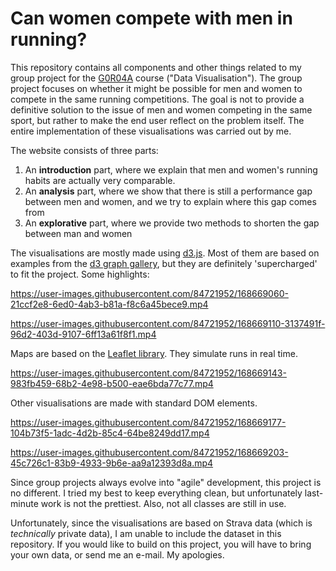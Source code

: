 # Can women compete with men in running?

This repository contains all components and other things related to my group project for the [G0R04A](https://onderwijsaanbod.kuleuven.be/2020/syllabi/e/G0R04AE.htm) course ("Data Visualisation"). The group project focuses on whether it might be possible for men and women to compete in the same running competitions. The goal is not to provide a definitive solution to the issue of men and women competing in the same sport, but rather to make the end user reflect on the problem itself. The entire implementation of these visualisations was carried out by me.

The website consists of three parts:
1.  An **introduction** part, where we explain that men and women's running habits are actually very comparable.
2.  An **analysis** part, where we show that there is still a performance gap between men and women, and we try to explain where this gap comes from
3.  An **explorative** part, where we provide two methods to shorten the gap between man and women

The visualisations are mostly made using [d3.js](https://d3js.org/). Most of them are based on examples from the [d3 graph gallery](https://d3-graph-gallery.com/), but they are definitely 'supercharged' to fit the project. Some highlights:

https://user-images.githubusercontent.com/84721952/168669060-21ccf2e8-6ed0-4ab3-b81a-f8c6a45bece9.mp4

https://user-images.githubusercontent.com/84721952/168669110-3137491f-96d2-403d-9107-6ff13a61f8f1.mp4

Maps are based on the [Leaflet library](https://leafletjs.com/). They simulate runs in real time.

https://user-images.githubusercontent.com/84721952/168669143-983fb459-68b2-4e98-b500-eae6bda77c77.mp4

Other visualisations are made with standard DOM elements.

https://user-images.githubusercontent.com/84721952/168669177-104b73f5-1adc-4d2b-85c4-64be8249dd17.mp4

https://user-images.githubusercontent.com/84721952/168669203-45c726c1-83b9-4933-9b6e-aa9a12393d8a.mp4

Since group projects always evolve into "agile" development, this project is no different. I tried my best to keep everything clean, but unfortunately last-minute work is not the prettiest. Also, not all classes are still in use.

Unfortunately, since the visualisations are based on Strava data (which is *technically* private data), I am unable to include the dataset in this repository. If you would like to build on this project, you will have to bring your own data, or send me an e-mail. My apologies.